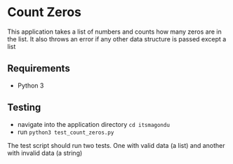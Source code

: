 # Count Zeros
This application takes a list of numbers and counts how many zeros are in the list. It also throws an error if any other data structure is passed except a list


## Requirements
 - Python 3

## Testing
 - navigate into the application directory `cd itsmagondu`
 - run `python3 test_count_zeros.py`

 The test script should run two tests. One with valid data (a list) and another with invalid data (a string)